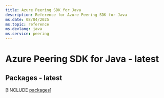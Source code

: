 ```yaml
---
title: Azure Peering SDK for Java
description: Reference for Azure Peering SDK for Java
ms.date: 08/04/2025
ms.topic: reference
ms.devlang: java
ms.service: peering
---
```

# Azure Peering SDK for Java - latest
## Packages - latest
[!INCLUDE [packages](peering-index.md)]